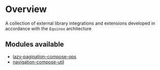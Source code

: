 # Overview

A collection of external library integrations and extensions developed in accordance with the `Equinox` architecture

## Modules available

- [lazy-pagination-compose-ops](modules/lazy-pagination-compose-ops.md)
- [navigation-compose-util](modules/navigation-compose-util.md)